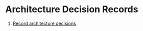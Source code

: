 # Architecture Decision Records

1. [Record architecture decisions](0001-record-architecture-decisions.md)
